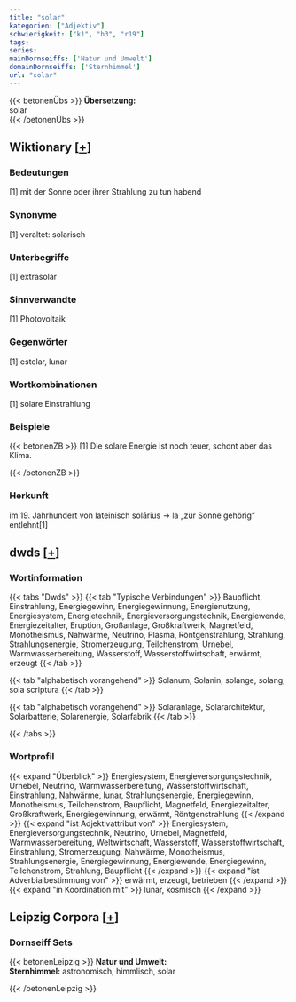 ```yaml
---
title: "solar"
kategorien: ["Adjektiv"]
schwierigkeit: ["k1", "h3", "r19"]
tags:
series:
mainDornseiffs: ['Natur und Umwelt']
domainDornseiffs: ['Sternhimmel']
url: "solar"
---
```


{{< betonenÜbs >}}
**Übersetzung:**  
solar  
{{< /betonenÜbs >}}

## Wiktionary [[+](https://de.wiktionary.org/wiki/solar)]

### Bedeutungen
[1] mit der Sonne oder ihrer Strahlung zu tun habend  

### Synonyme
[1] veraltet: solarisch  

### Unterbegriffe
[1] extrasolar  

### Sinnverwandte
[1] Photovoltaik  

### Gegenwörter
[1] estelar, lunar  

### Wortkombinationen
[1] solare Einstrahlung  

### Beispiele
{{< betonenZB >}}
[1] Die solare Energie ist noch teuer, schont aber das Klima.  

{{< /betonenZB >}}
### Herkunft
im 19. Jahrhundert von lateinisch solārius → la „zur Sonne gehörig“ entlehnt[1]  



## dwds [[+](https://www.dwds.de/wb/solar)]

### Wortinformation
{{< tabs "Dwds" >}}
{{< tab "Typische Verbindungen" >}}
Baupflicht, Einstrahlung, Energiegewinn, Energiegewinnung, Energienutzung, Energiesystem, Energietechnik, Energieversorgungstechnik, Energiewende, Energiezeitalter, Eruption, Großanlage, Großkraftwerk, Magnetfeld, Monotheismus, Nahwärme, Neutrino, Plasma, Röntgenstrahlung, Strahlung, Strahlungsenergie, Stromerzeugung, Teilchenstrom, Urnebel, Warmwasserbereitung, Wasserstoff, Wasserstoffwirtschaft, erwärmt, erzeugt
{{< /tab >}}

{{< tab "alphabetisch vorangehend" >}}
Solanum, Solanin, solange, solang, sola scriptura
{{< /tab >}}

{{< tab "alphabetisch vorangehend" >}}
Solaranlage, Solararchitektur, Solarbatterie, Solarenergie, Solarfabrik
{{< /tab >}}

{{< /tabs >}}

### Wortprofil
{{< expand "Überblick" >}} Energiesystem, Energieversorgungstechnik, Urnebel, Neutrino, Warmwasserbereitung, Wasserstoffwirtschaft, Einstrahlung, Nahwärme, lunar, Strahlungsenergie, Energiegewinn, Monotheismus, Teilchenstrom, Baupflicht, Magnetfeld, Energiezeitalter, Großkraftwerk, Energiegewinnung, erwärmt, Röntgenstrahlung {{< /expand >}}
{{< expand "ist Adjektivattribut von" >}} Energiesystem, Energieversorgungstechnik, Neutrino, Urnebel, Magnetfeld, Warmwasserbereitung, Weltwirtschaft, Wasserstoff, Wasserstoffwirtschaft, Einstrahlung, Stromerzeugung, Nahwärme, Monotheismus, Strahlungsenergie, Energiegewinnung, Energiewende, Energiegewinn, Teilchenstrom, Strahlung, Baupflicht {{< /expand >}}
{{< expand "ist Adverbialbestimmung von" >}} erwärmt, erzeugt, betrieben {{< /expand >}}
{{< expand "in Koordination mit" >}} lunar, kosmisch {{< /expand >}}

## Leipzig Corpora [[+](https://corpora.uni-leipzig.de/en/res?word=solar&corpusId=deu_newscrawl-public_2018)]

### Dornseiff Sets
{{< betonenLeipzig >}}
**Natur und Umwelt:**  
**Sternhimmel:** astronomisch, himmlisch, solar  

{{< /betonenLeipzig >}}
